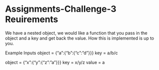 # Assignments-Challenge-3 Reuirements

We have a nested object, we would like a function that you pass in the object and a key and get back the value. How this is implemented is up to you.

Example Inputs
object = {“a”:{“b”:{“c”:”d”}}}
key = a/b/c
 
object = {“x”:{“y”:{“z”:”a”}}}
key = x/y/z
value = a
 

